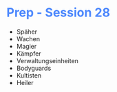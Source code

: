 # <font color = 4d88fd>Prep - Session 28</font>
- Späher
- Wachen
- Magier
- Kämpfer
- Verwaltungseinheiten
- Bodyguards
- Kultisten
- Heiler